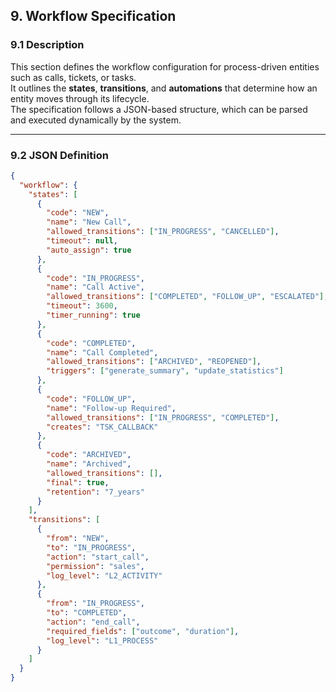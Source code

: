 ## 9. Workflow Specification

### 9.1 Description
This section defines the workflow configuration for process-driven entities such as calls, tickets, or tasks.  
It outlines the **states**, **transitions**, and **automations** that determine how an entity moves through its lifecycle.  
The specification follows a JSON-based structure, which can be parsed and executed dynamically by the system.

---

### 9.2 JSON Definition

```json
{
  "workflow": {
    "states": [
      {
        "code": "NEW",
        "name": "New Call",
        "allowed_transitions": ["IN_PROGRESS", "CANCELLED"],
        "timeout": null,
        "auto_assign": true
      },
      {
        "code": "IN_PROGRESS",
        "name": "Call Active",
        "allowed_transitions": ["COMPLETED", "FOLLOW_UP", "ESCALATED"],
        "timeout": 3600,
        "timer_running": true
      },
      {
        "code": "COMPLETED",
        "name": "Call Completed",
        "allowed_transitions": ["ARCHIVED", "REOPENED"],
        "triggers": ["generate_summary", "update_statistics"]
      },
      {
        "code": "FOLLOW_UP",
        "name": "Follow-up Required",
        "allowed_transitions": ["IN_PROGRESS", "COMPLETED"],
        "creates": "TSK_CALLBACK"
      },
      {
        "code": "ARCHIVED",
        "name": "Archived",
        "allowed_transitions": [],
        "final": true,
        "retention": "7_years"
      }
    ],
    "transitions": [
      {
        "from": "NEW",
        "to": "IN_PROGRESS",
        "action": "start_call",
        "permission": "sales",
        "log_level": "L2_ACTIVITY"
      },
      {
        "from": "IN_PROGRESS",
        "to": "COMPLETED",
        "action": "end_call",
        "required_fields": ["outcome", "duration"],
        "log_level": "L1_PROCESS"
      }
    ]
  }
}
```
